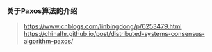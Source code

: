 ### 关于Paxos算法的介绍

> https://www.cnblogs.com/linbingdong/p/6253479.html
> https://chinalhr.github.io/post/distributed-systems-consensus-algorithm-paxos/
